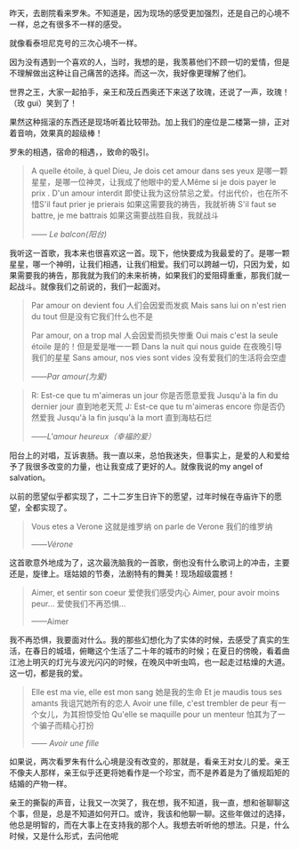 昨天，去剧院看来罗朱。不知道是，因为现场的感受更加强烈，还是自己的心境不一样，总之有很多不一样的感受。

就像看泰坦尼克号的三次心境不一样。

因为没有遇到一个喜欢的人，当时，我想的是，我羡慕他们不顾一切的爱情，但是不理解做出这种让自己痛苦的选择。而这一次，我好像更理解了他们。

世界之王，大家一起拍手，亲王和茂丘西奥还下来送了玫瑰，还说了一声，玫瑰！（玫 gui）笑到了！

果然这种摇滚的东西还是现场听着比较带劲。加上我们的座位是二楼第一排，正对着音响，效果真的超级棒！

罗朱的相遇，宿命的相遇，，致命的吸引。

>A quelle étoile, à quel Dieu,  Je dois cet amour dans ses yeux
>是哪一颗星星，是哪一位神灵，让我成了他眼中的爱人Même si je dois payer le prix . D'un amour interdit
>即使让我为这份禁忌之爱。付出代价，也在所不惜S'il faut prier je prierais
>如果这需要我的祷告，我就祈祷
>S'il faut se battre, je me battrais
>如果这需要战胜自我，我就战斗
>
>—— *Le balcon(阳台)*

我听这一首歌，我本来也很喜欢这一首。现下，他快要成为我最爱的了。是哪一颗星星，哪一个神明，让我们相遇，让我们相爱。我们可以跨越一切，只因为爱，如果需要我的祷告，那我就为我们的未来祈祷，如果我们的爱阻碍重重，那我们就一起战斗。就像我们之前说的，我们一起面对。

>Par amour on devient fou
>人们会因爱而发疯
>Mais sans lui on n'est rien du tout
>但是没有它我们什么也不是
>
>Par amour, on a trop mal
>人会因爱而损失惨重
>Oui mais c'est la seule étoile
>是的！但是爱是唯一一颗
>Dans la nuit qui nous guide
>在夜晚引导我们的星星
>Sans amour, nos vies sont vides
>没有爱我们的生活将会空虚
>
>——*Par amour(为爱)*



>R: Est-ce que tu m'aimeras un jour
>你是否愿意爱我
>Jusqu'à la fin du dernier jour
>直到地老天荒
>J: Est-ce que tu m'aimeras encore
>你是否仍然爱我
>Jusqu'à la fin jusqu'à la mort
>直到海枯石烂
>
>——*L'amour heureux（幸福的爱）*

阳台上的对唱，互诉衷肠。我一直以来，总怕我迷失，但事实上，是爱的人和爱给予了我很多改变的力量，也让我变成了更好的人。就像我说的my angel of salvation。

以前的愿望似乎都实现了，二十二岁生日许下的愿望，过年时候在寺庙许下的愿望，全都实现了。



>Vous etes a Verone
>这就是维罗纳
>on parle de Verone
>我们的维罗纳
>
>——*Vérone*

这首歌意外地成为了，这次最洗脑我的一首歌，倒也没有什么歌词上的冲击，主要还是，旋律上。瑶姑娘的节奏，法剧特有的舞美！现场超级震撼！



>Aimer, et sentir son coeur
>爱使我们感受内心
>Aimer, pour avoir moins peur...
>爱使我们不再恐惧...
>
>——Aimer

我不再恐惧，我要面对什么。我的那些幻想化为了实体的时候，去感受了真实的生活，在春日的城墙，俯瞰这个生活了二十年的城市的时候；在夏日的傍晚，看着曲江池上明灭的灯光与波光闪闪的时候，在晚风中听虫鸣，也一起走过枯燥的大道。这一切，都是我的爱。

>Elle est ma vie, elle est mon sang
>她是我的生命
>Et je maudis tous ses amants
>我诅咒她所有的恋人
>Avoir une fille, c'est trembler de peur
>有一个女儿，为其担惊受怕
>Qu'elle se maquille pour un menteur
>怕其为了一个骗子而精心打扮
>
>—— *Avoir une fille*

如果说，两次看罗朱有什么心境是没有改变的，那就是，看亲王对女儿的爱。亲王不像夫人那样，亲王似乎还更将她看作是一个珍宝，而不是养着是为了循规蹈矩的结婚的产物一样。

亲王的撕裂的声音，让我又一次哭了，我在想，我不知道，我一直，想和爸聊聊这个事，但是，总是不知道如何开口。或许，我该和他聊一聊。这些年做过的选择，他总是明智的，而在大事上在支持我的那个人。我想去听听他的想法。只是，什么时候，又是什么形式，去问他呢